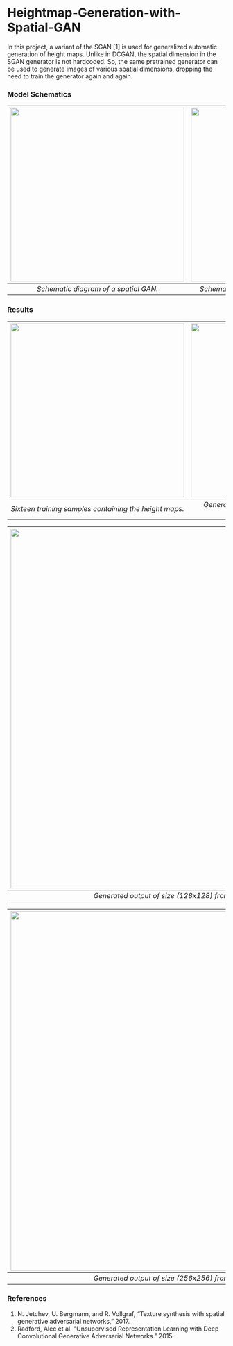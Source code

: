 
# Heightmap-Generation-with-Spatial-GAN

In this project, a variant of the SGAN [1] is used for generalized automatic generation of height maps. Unlike in DCGAN, the spatial dimension in the SGAN generator is not hardcoded. So, the same pretrained generator can be used to generate images of various spatial dimensions, dropping the need to train the generator again and again.
### Model Schematics
| <img src="https://user-images.githubusercontent.com/51476618/177348385-9fc3484c-7ac5-4f7f-af15-ad1d7c2e5d3c.png" width="400"> | <img src="https://user-images.githubusercontent.com/51476618/177369531-90c49450-0f3c-40ca-92b5-83740be47f01.png" width="400"> | <img src="https://user-images.githubusercontent.com/51476618/177369956-396aac38-da6d-492c-9308-f8aa9c669602.png" width="400"> | 
|:--:| :--:|:--:|
|*Schematic diagram of a spatial GAN.*|*Schematic diagram of a spatial GAN Generator.*|*Schematic diagram of a spatial GAN Discriminator.*|

### Results
|<img src="https://user-images.githubusercontent.com/51476618/177371304-4e7c4b29-6cb5-4c3a-bffc-db996e34276e.png" width="400">|<img src="https://user-images.githubusercontent.com/51476618/177371419-8e93429f-98a2-41a0-8126-1c7ce0da4cd2.png" width="400">|
|:--:| :--:|
|*Sixteen training samples containing the height maps.*|*Generated output of size (64x64) from SGAN generator.*|

|<img src="https://user-images.githubusercontent.com/51476618/177373982-68567fd1-d4b9-48e0-9338-a60a4c4640aa.png" width="828">|
|:--:|
|*Generated output of size (128x128) from SGAN generator.*|

|<img src="https://user-images.githubusercontent.com/51476618/177375309-9f4c660e-d207-4d90-89a2-ae6ed8a448f4.png" width="828"> |
|:--:|
|*Generated output of size (256x256) from SGAN generator.*|

### References
1. N. Jetchev, U. Bergmann, and R. Vollgraf, “Texture synthesis with spatial generative adversarial networks,” 2017.
2. Radford, Alec et al. "Unsupervised Representation Learning with Deep Convolutional Generative Adversarial Networks." 2015.

